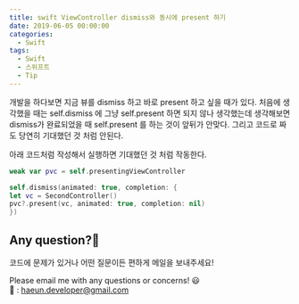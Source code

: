 ```yaml
---
title: swift ViewController dismiss와 동시에 present 하기
date: 2019-06-05 00:00:00
categories:
  - Swift
tags:
  - Swift
  - 스위프트
  - Tip
---
```


개발을 하다보면 지금 뷰를 dismiss 하고 바로 present 하고 싶을 때가 있다.
처음에 생각했을 때는 self.dismiss 에 그냥 self.present 하면 되지 않나 생각했는데
생각해보면 dismiss가 완료되었을 때 self.present 를 하는 것이 앞뒤가 안맞다.
그리고 코드로 짜도 당연히 기대했던 것 처럼 안된다.

아래 코드처럼 작성해서 실행하면 기대했던 것 처럼 작동한다.

```Swift
weak var pvc = self.presentingViewController

self.dismiss(animated: true, completion: {
let vc = SecondController()
pvc?.present(vc, animated: true, completion: nil)
})

```

## Any question?🙋‍

코드에 문제가 있거나 어떤 질문이든 편하게 메일을 보내주세요!

Please email me with any questions or concerns! 😃<br/>
💌 : haeun.developer@gmail.com

```

```
